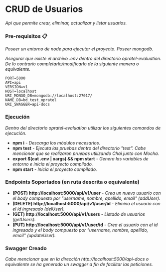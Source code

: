 # CRUD de Usuarios
_Api que permite crear, eliminar, actualizar y listar usuarios._

### Pre-requisitos 📋
_Poseer un entorno de node para ejecutar el proyecto._
_Poseer mongodb._

_Asegurar que existe el archivo .env dentro del directorio opratel-evaluation. De lo contrario completarlo/modificarlo de la siguiente manera o equivalente._
```
PORT=5000
API=api
VERSION=v1
HOST=localhost
URI_MONGO_DB=mongodb://localhost:27017/
NAME_DB=bd_test_opratel
URI_SWAGGER=api-docs
```

### Ejecución
_Dentro del directorio opratel-evaluation utilizar los siguientes comandos de ejecución._
* **npm i** - *Descarga los módulos necesarios.*
* **npm test** - *Ejecuta las pruebas dentro del directorio "test". Cabe mencionar que se realizaron pruebas utilizando Chai junto con Mocha.*
* **export $(cat .env | xargs) && npm start** - *Genera las variables de entorno e inicia el proyecto compilado.*
* **npm start** - *Inicia el proyecto compilado.*

### Endpoints Soportados (en ruta descrita o equivalente)
* **(POST) http://localhost:5000/api/v1/user** - *Crea un nuevo usuario con el body compuesto por "username, nombre, apellido, email" (addUser).*
* **(DELETE) http://localhost:5000/api/v1/user/id** - *Elimina el usuario con el id ingresado (delUser).*
* **(GET) http://localhost:5000/api/v1/users** - *Listado de usuarios (getUsers).*
* **(PUT) http://localhost:5000/api/v1/user/id** - *Crea el usuario con el id ingresado y el body compuesto por "username, nombre, apellido, email" (updateUser).*

### Swagger Creado
_Cabe mencionar que en la dirección http://localhost:5000/api-docs o equivalente se ha generado un swagger a fin de facilitar las peticiones._
